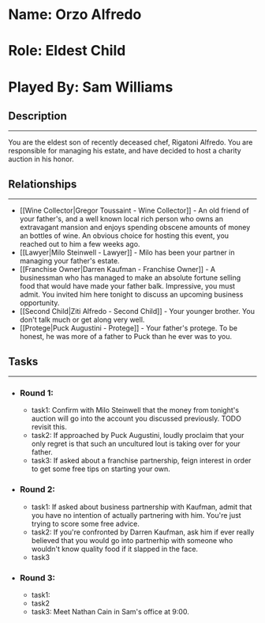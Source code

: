 # Name: Orzo Alfredo
# Role: Eldest Child
# Played By: Sam Williams

## Description
---
You are the eldest son of recently deceased chef, Rigatoni Alfredo. You are responsible for managing his estate, and have decided to host a charity auction in his honor.

## Relationships
---
- [[Wine Collector|Gregor Toussaint - Wine Collector]]  - An old friend of your father's, and a well known local rich person who owns an extravagant mansion and enjoys spending obscene amounts of money an bottles of wine. An obvious choice for hosting this event, you reached out to him a few weeks ago.
- [[Lawyer|Milo Steinwell - Lawyer]]  - Milo has been your partner in managing your father's estate.
- [[Franchise Owner|Darren Kaufman - Franchise Owner]]  - A businessman who has managed to make an absolute fortune selling food that would have made your father balk. Impressive, you must admit. You invited him here tonight to discuss an upcoming business opportunity.
- [[Second Child|Ziti Alfredo - Second Child]]  - Your younger brother. You don't talk much or get along very well.
- [[Protege|Puck Augustini - Protege]]  - Your father's protege. To be honest, he was more of a father to Puck than he ever was to you.

## Tasks
___
- ### Round 1: 
	- task1: Confirm with Milo Steinwell that the money from tonight's auction will go into the account you discussed previously. TODO revisit this.
	- task2: If approached by Puck Augustini, loudly proclaim that your only regret is that such an uncultured lout is taking over for your father.
	- task3: If asked about a franchise partnership, feign interest in order to get some free tips on starting your own.
- ### Round 2:
	- task1: If asked about business partnership with Kaufman, admit that you have no intention of actually partnering with him. You're just trying to score some free advice.
	- task2: If you're confronted by Darren Kaufman, ask him if ever really believed that you would go into partnerhip with someone who wouldn't know quality food if it slapped in the face.
	- task3
- ### Round 3:
	- task1: 
	- task2
	- task3: Meet Nathan Cain in Sam's office at 9:00.